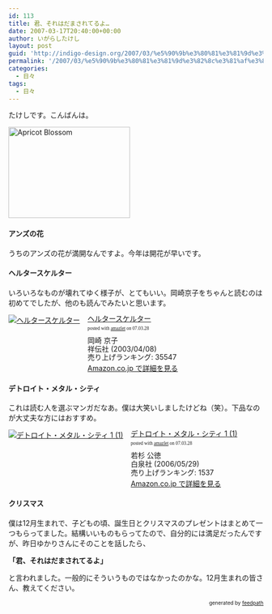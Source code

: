 ```yaml
---
id: 113
title: 君、それはだまされてるよ…
date: 2007-03-17T20:40:00+00:00
author: いがらしたけし
layout: post
guid: 'http://indigo-design.org/2007/03/%e5%90%9b%e3%80%81%e3%81%9d%e3%82%8c%e3%81%af%e3%81%a0%e3%81%be%e3%81%95%e3%82%8c%e3%81%a6%e3%82%8b%e3%82%88%e2%80%a6/'
permalink: '/2007/03/%e5%90%9b%e3%80%81%e3%81%9d%e3%82%8c%e3%81%af%e3%81%a0%e3%81%be%e3%81%95%e3%82%8c%e3%81%a6%e3%82%8b%e3%82%88/'
categories:
  - 日々
tags:
  - 日々
---
```

<p>たけしです。こんばんは。</p>
<a href="http://www.flickr.com/photos/takeshi81/423881510/" title="Photo Sharing"><img src="http://farm1.static.flickr.com/163/423881510_eefadee9a4_m.jpg" alt="Apricot Blossom" height="180" width="240"></a>
<h4>アンズの花</h4>
<p>うちのアンズの花が満開なんですよ。今年は開花が早いです。
</p><h4>ヘルタースケルター</h4>
<p>いろいろなものが壊れてゆく様子が、とてもいい。岡崎京子をちゃんと読むのは初めてでしたが、他のも読んでみたいと思います。</p>
<div class="amazlet-box" style="margin-bottom: 0px"><div class="amazlet-image" style="float: left"><a href="http://www.amazon.co.jp/exec/obidos/ASIN/4396762976/kamiigusajiko-22/ref=nosim/" name="amazletlink" target="_blank"><img src="http://images-jp.amazon.com/images/P/4396762976.09.MZZZZZZZ.jpg" alt="ヘルタースケルター" style="border: medium none"></a></div><div class="amazlet-info" style="float: left;margin-left: 15px;line-height: 120%"><div class="amazlet-name" style="margin-bottom: 10px;line-height: 120%"><a href="http://www.amazon.co.jp/exec/obidos/ASIN/4396762976/kamiigusajiko-22/ref=nosim/" name="amazletlink" target="_blank">ヘルタースケルター</a><div class="amazlet-powered-date" style="font-size: 7pt;margin-top: 5px;font-family: verdana;line-height: 120%">posted with <a href="http://www.amazlet.com/browse/ASIN/4396762976/kamiigusajiko-22" title="ヘルタースケルター" target="_blank">amazlet</a> on 07.03.28</div></div><div class="amazlet-detail">岡崎 京子 <br />祥伝社 (2003/04/08)<br />売り上げランキング: 35547<br /></div><div class="amazlet-link" style="margin-top: 5px"><a href="http://www.amazon.co.jp/exec/obidos/ASIN/4396762976/kamiigusajiko-22/ref=nosim/" name="amazletlink" target="_blank">Amazon.co.jp で詳細を見る</a></div></div><div class="amazlet-footer" style="clear: left"></div></div>
<h4>デトロイト・メタル・シティ</h4>
<p>これは読む人を選ぶマンガだなあ。僕は大笑いしましたけどね（笑）。下品なのが大丈夫な方にはおすすめ。</p>
<div class="amazlet-box" style="margin-bottom: 0px"><div class="amazlet-image" style="float: left"><a href="http://www.amazon.co.jp/exec/obidos/ASIN/4592143515/kamiigusajiko-22/ref=nosim/" name="amazletlink" target="_blank"><img src="http://images-jp.amazon.com/images/P/4592143515.09.MZZZZZZZ.jpg" alt="デトロイト・メタル・シティ 1 (1)" style="border: medium none"></a></div><div class="amazlet-info" style="float: left;margin-left: 15px;line-height: 120%"><div class="amazlet-name" style="margin-bottom: 10px;line-height: 120%"><a href="http://www.amazon.co.jp/exec/obidos/ASIN/4592143515/kamiigusajiko-22/ref=nosim/" name="amazletlink" target="_blank">デトロイト・メタル・シティ 1 (1)</a><div class="amazlet-powered-date" style="font-size: 7pt;margin-top: 5px;font-family: verdana;line-height: 120%">posted with <a href="http://www.amazlet.com/browse/ASIN/4592143515/kamiigusajiko-22" title="デトロイト・メタル・シティ 1 (1)" target="_blank">amazlet</a> on 07.03.28</div></div><div class="amazlet-detail">若杉 公徳 <br />白泉社 (2006/05/29)<br />売り上げランキング: 1537<br /></div><div class="amazlet-link" style="margin-top: 5px"><a href="http://www.amazon.co.jp/exec/obidos/ASIN/4592143515/kamiigusajiko-22/ref=nosim/" name="amazletlink" target="_blank">Amazon.co.jp で詳細を見る</a></div></div><div class="amazlet-footer" style="clear: left"></div></div>
<h4>クリスマス</h4>
<p>僕は12月生まれで、子どもの頃、誕生日とクリスマスのプレゼントはまとめて一つもらってました。結構いいものもらってたので、自分的には満足だったんですが、昨日ゆかりさんにそのことを話したら、</p>
<p><strong>「君、それはだまされてるよ」</strong></p>
<p>と言われました。一般的にそういうものではなかったのかな。12月生まれの皆さん、教えてください。</p>
<div style="text-align: right;font-size: 10px">
&nbsp;&nbsp;<span>generated by <a href="http://feedpath.jp">feedpath</a></span>
</div>
